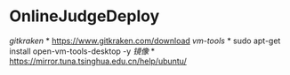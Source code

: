 # OnlineJudgeDeploy
*gitkraken*	
	*   https://www.gitkraken.com/download
*vm-tools*
	*   sudo apt-get install open-vm-tools-desktop -y
*镜像*
	*	https://mirror.tuna.tsinghua.edu.cn/help/ubuntu/

